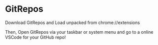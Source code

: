 GitRepos
====
Download GitRepos and Load unpacked from chrome://extensions

Then, Open GitRepos via your taskbar or system menu and go to a online VSCode for your GitHub repo!
